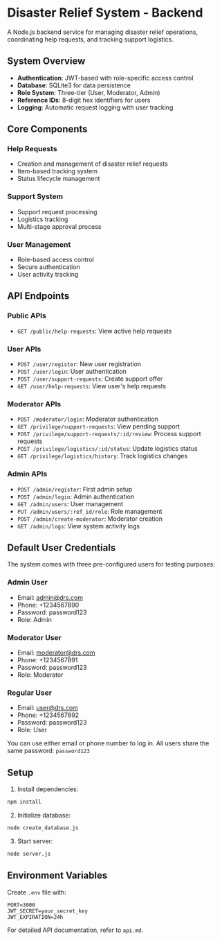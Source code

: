 # Disaster Relief System - Backend

A Node.js backend service for managing disaster relief operations, coordinating help requests, and tracking support logistics.

## System Overview

- **Authentication**: JWT-based with role-specific access control
- **Database**: SQLite3 for data persistence
- **Role System**: Three-tier (User, Moderator, Admin)
- **Reference IDs**: 8-digit hex identifiers for users
- **Logging**: Automatic request logging with user tracking

## Core Components

### Help Requests
- Creation and management of disaster relief requests
- Item-based tracking system
- Status lifecycle management

### Support System
- Support request processing
- Logistics tracking
- Multi-stage approval process

### User Management
- Role-based access control
- Secure authentication
- User activity tracking

## API Endpoints

### Public APIs
- `GET /public/help-requests`: View active help requests

### User APIs
- `POST /user/register`: New user registration
- `POST /user/login`: User authentication
- `POST /user/support-requests`: Create support offer
- `GET /user/help-requests`: View user's help requests

### Moderator APIs
- `POST /moderator/login`: Moderator authentication
- `GET /privilege/support-requests`: View pending support
- `POST /privilege/support-requests/:id/review`: Process support requests
- `POST /privilege/logistics/:id/status`: Update logistics status
- `GET /privilege/logistics/history`: Track logistics changes

### Admin APIs
- `POST /admin/register`: First admin setup
- `POST /admin/login`: Admin authentication
- `GET /admin/users`: User management
- `PUT /admin/users/:ref_id/role`: Role management
- `POST /admin/create-moderator`: Moderator creation
- `GET /admin/logs`: View system activity logs

## Default User Credentials

The system comes with three pre-configured users for testing purposes:

### Admin User
- Email: admin@drs.com
- Phone: +1234567890
- Password: password123
- Role: Admin

### Moderator User
- Email: moderator@drs.com
- Phone: +1234567891
- Password: password123
- Role: Moderator

### Regular User
- Email: user@drs.com
- Phone: +1234567892
- Password: password123
- Role: User

You can use either email or phone number to log in. All users share the same password: `password123`


## Setup

1. Install dependencies:
```bash
npm install
```

2. Initialize database:
```bash
node create_database.js
```

3. Start server:
```bash
node server.js
```

## Environment Variables
Create `.env` file with:
```
PORT=3000
JWT_SECRET=your_secret_key
JWT_EXPIRATION=24h
```

For detailed API documentation, refer to `api.md`.
